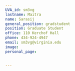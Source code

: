 ```yaml
---
UVA_id: sm3vg
lastname: Maitra
name: Sarasij
general_position: gradstudent
position: Graduate Student
office: 110 Kerchof Hall
phone: 434-924-4947
email: sm3vg@virginia.edu
image:
personal_page:


---
```

